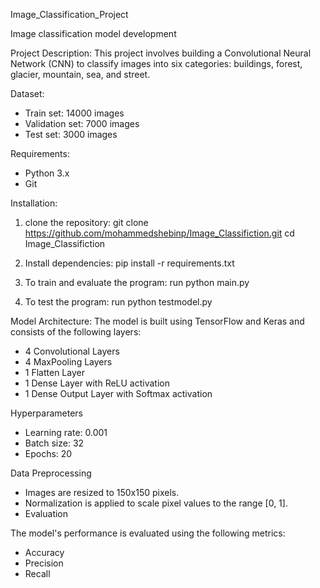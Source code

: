 Image_Classification_Project

Image classification model development

Project Description:
This project involves building a Convolutional Neural Network (CNN) to classify images into six categories: buildings, forest, glacier, mountain, sea, and street.

Dataset:
* Train set: 14000 images
* Validation set: 7000 images
* Test set: 3000 images

Requirements:
* Python 3.x
* Git

Installation:
1. clone the repository:
git clone https://github.com/mohammedshebinp/Image_Classifiction.git
cd Image_Classifiction

3.  Install dependencies:
pip install -r requirements.txt

4.  To train and evaluate the program:
run python main.py

5.  To test the program:
run python testmodel.py 

Model Architecture:
The model is built using TensorFlow and Keras and consists of the following layers:
* 4 Convolutional Layers
* 4 MaxPooling Layers
* 1 Flatten Layer
* 1 Dense Layer with ReLU activation
* 1 Dense Output Layer with Softmax activation

Hyperparameters
* Learning rate: 0.001
* Batch size: 32
* Epochs: 20

Data Preprocessing
* Images are resized to 150x150 pixels.
* Normalization is applied to scale pixel values to the range [0, 1].
* Evaluation

The model's performance is evaluated using the following metrics:
* Accuracy
* Precision
* Recall
